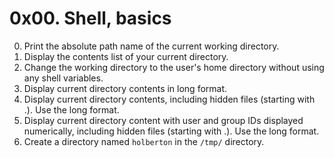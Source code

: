 # 0x00. Shell, basics
0. Print the absolute path name of the current working directory.
1. Display the contents list of your current directory.
2. Change the working directory to the user's home directory without using any shell variables.
3. Display current directory contents in long format.
4. Display current directory contents, including hidden files (starting with .). Use the long format.
5. Display current directory content with user and group IDs displayed numerically, including hidden files (starting with .). Use the long format.
6. Create a directory named `holberton` in the `/tmp/` directory.
